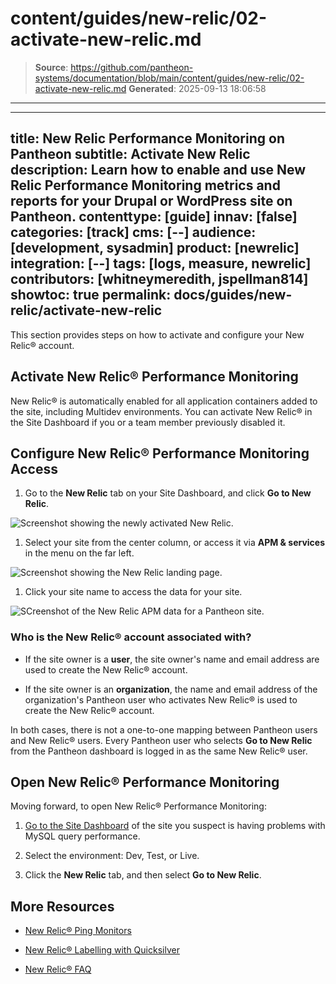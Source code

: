 # content/guides/new-relic/02-activate-new-relic.md

> **Source**: https://github.com/pantheon-systems/documentation/blob/main/content/guides/new-relic/02-activate-new-relic.md
> **Generated**: 2025-09-13 18:06:58

---

---
title: New Relic Performance Monitoring on Pantheon
subtitle: Activate New Relic
description: Learn how to enable and use New Relic Performance Monitoring metrics and reports for your Drupal or WordPress site on Pantheon.
contenttype: [guide]
innav: [false]
categories: [track]
cms: [--]
audience: [development, sysadmin]
product: [newrelic]
integration: [--]
tags: [logs, measure, newrelic]
contributors: [whitneymeredith, jspellman814]
showtoc: true
permalink: docs/guides/new-relic/activate-new-relic
---

This section provides steps on how to activate and configure your New Relic&reg; account.

## Activate New Relic&reg; Performance Monitoring

New Relic&reg; is automatically enabled for all application containers added to the site, including Multidev environments. You can activate New Relic&reg; in the Site Dashboard if you or a team member previously disabled it.

<Partial file="new-relic-enabling.md" />


## Configure New Relic&reg; Performance Monitoring Access

1. Go to the <Icon icon="eye" /> **New Relic** tab on your Site Dashboard, and click **Go to New Relic**.

  ![Screenshot showing the newly activated New Relic.](../../../images/integrations/newrelic/new-relic-activated.png)

1. Select your site from the center column, or access it via **APM & services** in the menu on the far left.

  ![Screenshot showing the New Relic landing page.](../../../images/integrations/newrelic/new-relic-get-started.png)

1. Click your site name to access the data for your site.

  ![SCreenshot of the New Relic APM data for a Pantheon site.](../../../images/integrations/newrelic/new-relic-summary.png)



### Who is the New Relic&reg; account associated with?

- If the site owner is a **user**, the site owner's name and email address are used to create the New Relic&reg; account.

- If the site owner is an **organization**, the name and email address of the organization's Pantheon user who activates New Relic&reg; is used to create the New Relic&reg; account.

In both cases, there is not a one-to-one mapping between Pantheon users and New Relic&reg; users. Every Pantheon user who selects **Go to New Relic** from the Pantheon dashboard is logged in as the same New Relic&reg; user.

## Open New Relic&reg; Performance Monitoring

Moving forward, to open New Relic&reg; Performance Monitoring:

1. [Go to the Site Dashboard](/guides/account-mgmt/workspace-sites-teams/sites#site-dashboard) of the site you suspect is having problems with MySQL query performance.

2. Select the environment: Dev, Test, or Live.

3. Click the **New Relic** tab, and then select **Go to New Relic**.

## More Resources

- [New Relic&reg; Ping Monitors](/guides/pagerduty/monitor/)

- [New Relic&reg; Labelling with Quicksilver](/guides/new-relic/new-relic-quicksilver)

- [New Relic&reg; FAQ](/guides/new-relic/new-relic-faq)

